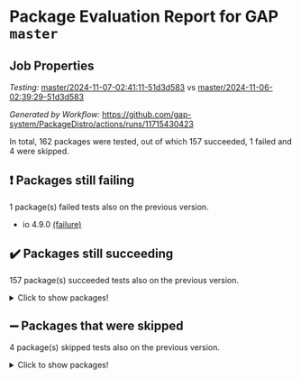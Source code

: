 # Package Evaluation Report for GAP `master`

## Job Properties

*Testing:* [master/2024-11-07-02:41:11-51d3d583](https://github.com/gap-system/PackageDistro/blob/data/reports/master/2024-11-07-02:41:11-51d3d583) vs [master/2024-11-06-02:39:29-51d3d583](https://github.com/gap-system/PackageDistro/blob/data/reports/master/2024-11-06-02:39:29-51d3d583)

*Generated by Workflow:* https://github.com/gap-system/PackageDistro/actions/runs/11715430423

In total, 162 packages were tested, out of which 157 succeeded, 1 failed and 4 were skipped.

## :exclamation: Packages still failing

1 package(s) failed tests also on the previous version.
- io 4.9.0 [(failure)](https://github.com/gap-system/PackageDistro/actions/runs/11715430423/job/32632021523)

## :heavy_check_mark: Packages still succeeding

157 package(s) succeeded tests also on the previous version.
<details><summary>Click to show packages!</summary>

- 4ti2interface 2023.02-04 [(success)](https://github.com/gap-system/PackageDistro/actions/runs/11715430423/job/32631999670)
- ace 5.6.2 [(success)](https://github.com/gap-system/PackageDistro/actions/runs/11715430423/job/32632003536)
- aclib 1.3.2 [(success)](https://github.com/gap-system/PackageDistro/actions/runs/11715430423/job/32632004258)
- agt 0.3.1 [(success)](https://github.com/gap-system/PackageDistro/actions/runs/11715430423/job/32632004840)
- alnuth 3.2.1 [(success)](https://github.com/gap-system/PackageDistro/actions/runs/11715430423/job/32632005168)
- anupq 3.3.1 [(success)](https://github.com/gap-system/PackageDistro/actions/runs/11715430423/job/32632007039)
- atlasrep 2.1.9 [(success)](https://github.com/gap-system/PackageDistro/actions/runs/11715430423/job/32632007369)
- autodoc 2023.06.19 [(success)](https://github.com/gap-system/PackageDistro/actions/runs/11715430423/job/32632008298)
- automata 1.16 [(success)](https://github.com/gap-system/PackageDistro/actions/runs/11715430423/job/32632008580)
- automgrp 1.3.2 [(success)](https://github.com/gap-system/PackageDistro/actions/runs/11715430423/job/32632008832)
- autpgrp 1.11 [(success)](https://github.com/gap-system/PackageDistro/actions/runs/11715430423/job/32632009043)
- cap 2024.10-08 [(success)](https://github.com/gap-system/PackageDistro/actions/runs/11715430423/job/32632009348)
- caratinterface 2.3.7 [(success)](https://github.com/gap-system/PackageDistro/actions/runs/11715430423/job/32632009585)
- cddinterface 2024.09.02 [(success)](https://github.com/gap-system/PackageDistro/actions/runs/11715430423/job/32632009806)
- circle 1.6.6 [(success)](https://github.com/gap-system/PackageDistro/actions/runs/11715430423/job/32632010035)
- classicpres 1.22 [(success)](https://github.com/gap-system/PackageDistro/actions/runs/11715430423/job/32632010245)
- cohomolo 1.6.11 [(success)](https://github.com/gap-system/PackageDistro/actions/runs/11715430423/job/32632010486)
- congruence 1.2.7 [(success)](https://github.com/gap-system/PackageDistro/actions/runs/11715430423/job/32632010725)
- corefreesub 0.6 [(success)](https://github.com/gap-system/PackageDistro/actions/runs/11715430423/job/32632010953)
- corelg 1.57 [(success)](https://github.com/gap-system/PackageDistro/actions/runs/11715430423/job/32632011137)
- crime 1.6 [(success)](https://github.com/gap-system/PackageDistro/actions/runs/11715430423/job/32632011354)
- crisp 1.4.6 [(success)](https://github.com/gap-system/PackageDistro/actions/runs/11715430423/job/32632011521)
- crypting 0.10.5 [(success)](https://github.com/gap-system/PackageDistro/actions/runs/11715430423/job/32632011717)
- cryst 4.1.27 [(success)](https://github.com/gap-system/PackageDistro/actions/runs/11715430423/job/32632011923)
- crystcat 1.1.10 [(success)](https://github.com/gap-system/PackageDistro/actions/runs/11715430423/job/32632012145)
- ctbllib 1.3.9 [(success)](https://github.com/gap-system/PackageDistro/actions/runs/11715430423/job/32632012398)
- cubefree 1.20 [(success)](https://github.com/gap-system/PackageDistro/actions/runs/11715430423/job/32632012601)
- curlinterface 2.4.0 [(success)](https://github.com/gap-system/PackageDistro/actions/runs/11715430423/job/32632012858)
- cvec 2.8.2 [(success)](https://github.com/gap-system/PackageDistro/actions/runs/11715430423/job/32632013075)
- datastructures 0.3.1 [(success)](https://github.com/gap-system/PackageDistro/actions/runs/11715430423/job/32632013310)
- deepthought 1.0.7 [(success)](https://github.com/gap-system/PackageDistro/actions/runs/11715430423/job/32632013594)
- design 1.8.2 [(success)](https://github.com/gap-system/PackageDistro/actions/runs/11715430423/job/32632013800)
- difsets 2.3.1 [(success)](https://github.com/gap-system/PackageDistro/actions/runs/11715430423/job/32632014017)
- digraphs 1.9.0 [(success)](https://github.com/gap-system/PackageDistro/actions/runs/11715430423/job/32632014213)
- edim 1.3.8 [(success)](https://github.com/gap-system/PackageDistro/actions/runs/11715430423/job/32632014455)
- example 4.3.4 [(success)](https://github.com/gap-system/PackageDistro/actions/runs/11715430423/job/32632014687)
- examplesforhomalg 2023.10-01 [(success)](https://github.com/gap-system/PackageDistro/actions/runs/11715430423/job/32632014877)
- factint 1.6.3 [(success)](https://github.com/gap-system/PackageDistro/actions/runs/11715430423/job/32632015053)
- ferret 1.0.14 [(success)](https://github.com/gap-system/PackageDistro/actions/runs/11715430423/job/32632015244)
- fga 1.5.0 [(success)](https://github.com/gap-system/PackageDistro/actions/runs/11715430423/job/32632015461)
- fining 1.5.6 [(success)](https://github.com/gap-system/PackageDistro/actions/runs/11715430423/job/32632015734)
- float 1.0.5 [(success)](https://github.com/gap-system/PackageDistro/actions/runs/11715430423/job/32632015959)
- format 1.4.4 [(success)](https://github.com/gap-system/PackageDistro/actions/runs/11715430423/job/32632016271)
- forms 1.2.12 [(success)](https://github.com/gap-system/PackageDistro/actions/runs/11715430423/job/32632016584)
- fplsa 1.2.6 [(success)](https://github.com/gap-system/PackageDistro/actions/runs/11715430423/job/32632016808)
- fr 2.4.13 [(success)](https://github.com/gap-system/PackageDistro/actions/runs/11715430423/job/32632017069)
- francy 2.0.3 [(success)](https://github.com/gap-system/PackageDistro/actions/runs/11715430423/job/32632017418)
- fwtree 1.3 [(success)](https://github.com/gap-system/PackageDistro/actions/runs/11715430423/job/32632017598)
- gapdoc 1.6.7 [(success)](https://github.com/gap-system/PackageDistro/actions/runs/11715430423/job/32632017821)
- gauss 2023.08-01 [(success)](https://github.com/gap-system/PackageDistro/actions/runs/11715430423/job/32632017964)
- gaussforhomalg 2024.08-01 [(success)](https://github.com/gap-system/PackageDistro/actions/runs/11715430423/job/32632018196)
- gbnp 1.1.0 [(success)](https://github.com/gap-system/PackageDistro/actions/runs/11715430423/job/32632018391)
- generalizedmorphismsforcap 2024.09-03 [(success)](https://github.com/gap-system/PackageDistro/actions/runs/11715430423/job/32632018578)
- genss 1.6.9 [(success)](https://github.com/gap-system/PackageDistro/actions/runs/11715430423/job/32632018740)
- gradedmodules 2024.01-01 [(success)](https://github.com/gap-system/PackageDistro/actions/runs/11715430423/job/32632018921)
- gradedringforhomalg 2024.07-01 [(success)](https://github.com/gap-system/PackageDistro/actions/runs/11715430423/job/32632019112)
- grape 4.9.2 [(success)](https://github.com/gap-system/PackageDistro/actions/runs/11715430423/job/32632019266)
- groupoids 1.76 [(success)](https://github.com/gap-system/PackageDistro/actions/runs/11715430423/job/32632019398)
- grpconst 2.6.5 [(success)](https://github.com/gap-system/PackageDistro/actions/runs/11715430423/job/32632019525)
- guarana 0.96.3 [(success)](https://github.com/gap-system/PackageDistro/actions/runs/11715430423/job/32632019663)
- guava 3.19 [(success)](https://github.com/gap-system/PackageDistro/actions/runs/11715430423/job/32632019841)
- hap 1.66 [(success)](https://github.com/gap-system/PackageDistro/actions/runs/11715430423/job/32632020019)
- hapcryst 0.1.15 [(success)](https://github.com/gap-system/PackageDistro/actions/runs/11715430423/job/32632020155)
- hecke 1.5.4 [(success)](https://github.com/gap-system/PackageDistro/actions/runs/11715430423/job/32632020304)
- help 4.0 [(success)](https://github.com/gap-system/PackageDistro/actions/runs/11715430423/job/32632020454)
- homalg 2024.01-01 [(success)](https://github.com/gap-system/PackageDistro/actions/runs/11715430423/job/32632020641)
- homalgtocas 2023.11-01 [(success)](https://github.com/gap-system/PackageDistro/actions/runs/11715430423/job/32632020865)
- idrel 2.48 [(success)](https://github.com/gap-system/PackageDistro/actions/runs/11715430423/job/32632021023)
- images 1.3.3 [(success)](https://github.com/gap-system/PackageDistro/actions/runs/11715430423/job/32632021177)
- intpic 0.4.0 [(success)](https://github.com/gap-system/PackageDistro/actions/runs/11715430423/job/32632021341)
- io_forhomalg 2023.02-04 [(success)](https://github.com/gap-system/PackageDistro/actions/runs/11715430423/job/32632021669)
- irredsol 1.4.4 [(success)](https://github.com/gap-system/PackageDistro/actions/runs/11715430423/job/32632021805)
- json 2.2.2 [(success)](https://github.com/gap-system/PackageDistro/actions/runs/11715430423/job/32632021927)
- jupyterkernel 1.5.1 [(success)](https://github.com/gap-system/PackageDistro/actions/runs/11715430423/job/32632022084)
- jupyterviz 1.5.6 [(success)](https://github.com/gap-system/PackageDistro/actions/runs/11715430423/job/32632022233)
- kan 1.37 [(success)](https://github.com/gap-system/PackageDistro/actions/runs/11715430423/job/32632022358)
- kbmag 1.5.11 [(success)](https://github.com/gap-system/PackageDistro/actions/runs/11715430423/job/32632022515)
- laguna 3.9.7 [(success)](https://github.com/gap-system/PackageDistro/actions/runs/11715430423/job/32632022635)
- liealgdb 2.2.1 [(success)](https://github.com/gap-system/PackageDistro/actions/runs/11715430423/job/32632022768)
- liepring 2.9.1 [(success)](https://github.com/gap-system/PackageDistro/actions/runs/11715430423/job/32632022937)
- liering 2.4.2 [(success)](https://github.com/gap-system/PackageDistro/actions/runs/11715430423/job/32632023159)
- linearalgebraforcap 2024.10-01 [(success)](https://github.com/gap-system/PackageDistro/actions/runs/11715430423/job/32632023292)
- lins 0.9 [(success)](https://github.com/gap-system/PackageDistro/actions/runs/11715430423/job/32632023504)
- localizeringforhomalg 2023.10-01 [(success)](https://github.com/gap-system/PackageDistro/actions/runs/11715430423/job/32632023707)
- loops 3.4.4 [(success)](https://github.com/gap-system/PackageDistro/actions/runs/11715430423/job/32632023867)
- lpres 1.1.1 [(success)](https://github.com/gap-system/PackageDistro/actions/runs/11715430423/job/32632024042)
- majoranaalgebras 1.5.2 [(success)](https://github.com/gap-system/PackageDistro/actions/runs/11715430423/job/32632024178)
- mapclass 1.4.6 [(success)](https://github.com/gap-system/PackageDistro/actions/runs/11715430423/job/32632024332)
- matgrp 0.71 [(success)](https://github.com/gap-system/PackageDistro/actions/runs/11715430423/job/32632024474)
- matricesforhomalg 2024.08-05 [(success)](https://github.com/gap-system/PackageDistro/actions/runs/11715430423/job/32632024670)
- modisom 3.0.0 [(success)](https://github.com/gap-system/PackageDistro/actions/runs/11715430423/job/32632024831)
- modulepresentationsforcap 2024.09-02 [(success)](https://github.com/gap-system/PackageDistro/actions/runs/11715430423/job/32632025014)
- modules 2024.01-01 [(success)](https://github.com/gap-system/PackageDistro/actions/runs/11715430423/job/32632025197)
- monoidalcategories 2024.09-05 [(success)](https://github.com/gap-system/PackageDistro/actions/runs/11715430423/job/32632025359)
- nconvex 2022.09-01 [(success)](https://github.com/gap-system/PackageDistro/actions/runs/11715430423/job/32632025491)
- nilmat 1.4.2 [(success)](https://github.com/gap-system/PackageDistro/actions/runs/11715430423/job/32632025659)
- nock 1.5 [(success)](https://github.com/gap-system/PackageDistro/actions/runs/11715430423/job/32632025821)
- normalizinterface 1.3.7 [(success)](https://github.com/gap-system/PackageDistro/actions/runs/11715430423/job/32632025957)
- nq 2.5.11 [(success)](https://github.com/gap-system/PackageDistro/actions/runs/11715430423/job/32632026136)
- numericalsgps 1.4.0 [(success)](https://github.com/gap-system/PackageDistro/actions/runs/11715430423/job/32632026312)
- openmath 11.5.3 [(success)](https://github.com/gap-system/PackageDistro/actions/runs/11715430423/job/32632026483)
- orb 4.9.1 [(success)](https://github.com/gap-system/PackageDistro/actions/runs/11715430423/job/32632026656)
- packagemanager 1.6 [(success)](https://github.com/gap-system/PackageDistro/actions/runs/11715430423/job/32632026825)
- patternclass 2.4.5 [(success)](https://github.com/gap-system/PackageDistro/actions/runs/11715430423/job/32632026992)
- permut 2.0.5 [(success)](https://github.com/gap-system/PackageDistro/actions/runs/11715430423/job/32632027169)
- polenta 1.3.10 [(success)](https://github.com/gap-system/PackageDistro/actions/runs/11715430423/job/32632027349)
- polymaking 0.8.7 [(success)](https://github.com/gap-system/PackageDistro/actions/runs/11715430423/job/32632027525)
- primgrp 3.4.4 [(success)](https://github.com/gap-system/PackageDistro/actions/runs/11715430423/job/32632027719)
- profiling 2.6.0 [(success)](https://github.com/gap-system/PackageDistro/actions/runs/11715430423/job/32632027923)
- qdistrnd 0.9.4 [(success)](https://github.com/gap-system/PackageDistro/actions/runs/11715430423/job/32632028111)
- qpa 1.35 [(success)](https://github.com/gap-system/PackageDistro/actions/runs/11715430423/job/32632028339)
- quagroup 1.8.4 [(success)](https://github.com/gap-system/PackageDistro/actions/runs/11715430423/job/32632028526)
- radiroot 2.9 [(success)](https://github.com/gap-system/PackageDistro/actions/runs/11715430423/job/32632028696)
- rcwa 4.7.1 [(success)](https://github.com/gap-system/PackageDistro/actions/runs/11715430423/job/32632028864)
- rds 1.8 [(success)](https://github.com/gap-system/PackageDistro/actions/runs/11715430423/job/32632029050)
- recog 1.4.3 [(success)](https://github.com/gap-system/PackageDistro/actions/runs/11715430423/job/32632029257)
- repndecomp 1.3.0 [(success)](https://github.com/gap-system/PackageDistro/actions/runs/11715430423/job/32632029485)
- repsn 3.1.2 [(success)](https://github.com/gap-system/PackageDistro/actions/runs/11715430423/job/32632029681)
- resclasses 4.7.3 [(success)](https://github.com/gap-system/PackageDistro/actions/runs/11715430423/job/32632029887)
- ringsforhomalg 2024.06-01 [(success)](https://github.com/gap-system/PackageDistro/actions/runs/11715430423/job/32632030140)
- sco 2023.08-01 [(success)](https://github.com/gap-system/PackageDistro/actions/runs/11715430423/job/32632030417)
- scscp 2.4.3 [(success)](https://github.com/gap-system/PackageDistro/actions/runs/11715430423/job/32632030617)
- semigroups 5.4.0 [(success)](https://github.com/gap-system/PackageDistro/actions/runs/11715430423/job/32632030843)
- sglppow 2.4 [(success)](https://github.com/gap-system/PackageDistro/actions/runs/11715430423/job/32632031164)
- sgpviz 0.999.6 [(success)](https://github.com/gap-system/PackageDistro/actions/runs/11715430423/job/32632031431)
- simpcomp 2.1.14 [(success)](https://github.com/gap-system/PackageDistro/actions/runs/11715430423/job/32632032163)
- singular 2024.06.03 [(success)](https://github.com/gap-system/PackageDistro/actions/runs/11715430423/job/32632032388)
- sl2reps 1.1 [(success)](https://github.com/gap-system/PackageDistro/actions/runs/11715430423/job/32632032630)
- sla 1.6.2 [(success)](https://github.com/gap-system/PackageDistro/actions/runs/11715430423/job/32632032819)
- smallantimagmas 0.2.12 [(success)](https://github.com/gap-system/PackageDistro/actions/runs/11715430423/job/32632033026)
- smallgrp 1.5.4 [(success)](https://github.com/gap-system/PackageDistro/actions/runs/11715430423/job/32632033226)
- smallsemi 0.7.1 [(success)](https://github.com/gap-system/PackageDistro/actions/runs/11715430423/job/32632033510)
- sonata 2.9.6 [(success)](https://github.com/gap-system/PackageDistro/actions/runs/11715430423/job/32632033755)
- sophus 1.27 [(success)](https://github.com/gap-system/PackageDistro/actions/runs/11715430423/job/32632033942)
- sotgrps 1.3 [(success)](https://github.com/gap-system/PackageDistro/actions/runs/11715430423/job/32632034152)
- spinsym 1.5.2 [(success)](https://github.com/gap-system/PackageDistro/actions/runs/11715430423/job/32632034341)
- standardff 1.0 [(success)](https://github.com/gap-system/PackageDistro/actions/runs/11715430423/job/32632034503)
- symbcompcc 1.3.2 [(success)](https://github.com/gap-system/PackageDistro/actions/runs/11715430423/job/32632034691)
- thelma 1.3 [(success)](https://github.com/gap-system/PackageDistro/actions/runs/11715430423/job/32632035093)
- tomlib 1.2.11 [(success)](https://github.com/gap-system/PackageDistro/actions/runs/11715430423/job/32632035264)
- toolsforhomalg 2024.09-01 [(success)](https://github.com/gap-system/PackageDistro/actions/runs/11715430423/job/32632035449)
- toric 1.9.6 [(success)](https://github.com/gap-system/PackageDistro/actions/runs/11715430423/job/32632035642)
- toricvarieties 2022.07.13 [(success)](https://github.com/gap-system/PackageDistro/actions/runs/11715430423/job/32632035844)
- transgrp 3.6.5 [(success)](https://github.com/gap-system/PackageDistro/actions/runs/11715430423/job/32632036080)
- typeset 1.2.2 [(success)](https://github.com/gap-system/PackageDistro/actions/runs/11715430423/job/32632036320)
- ugaly 4.1.3 [(success)](https://github.com/gap-system/PackageDistro/actions/runs/11715430423/job/32632036527)
- unipot 1.6 [(success)](https://github.com/gap-system/PackageDistro/actions/runs/11715430423/job/32632036691)
- unitlib 4.2.0 [(success)](https://github.com/gap-system/PackageDistro/actions/runs/11715430423/job/32632036838)
- utils 0.85 [(success)](https://github.com/gap-system/PackageDistro/actions/runs/11715430423/job/32632037039)
- uuid 0.7 [(success)](https://github.com/gap-system/PackageDistro/actions/runs/11715430423/job/32632037248)
- walrus 0.9991 [(success)](https://github.com/gap-system/PackageDistro/actions/runs/11715430423/job/32632037491)
- wedderga 4.10.5 [(success)](https://github.com/gap-system/PackageDistro/actions/runs/11715430423/job/32632037760)
- wpe 0.8 [(success)](https://github.com/gap-system/PackageDistro/actions/runs/11715430423/job/32632037926)
- xmod 2.92 [(success)](https://github.com/gap-system/PackageDistro/actions/runs/11715430423/job/32632038105)
- xmodalg 1.23 [(success)](https://github.com/gap-system/PackageDistro/actions/runs/11715430423/job/32632038286)
- yangbaxter 0.10.6 [(success)](https://github.com/gap-system/PackageDistro/actions/runs/11715430423/job/32632038495)
- zeromqinterface 0.16 [(success)](https://github.com/gap-system/PackageDistro/actions/runs/11715430423/job/32632038707)
</details>

## :heavy_minus_sign: Packages that were skipped

4 package(s) skipped tests also on the previous version.
<details><summary>Click to show packages!</summary>

- browse 1.8.21 [(skipped)](https://github.com/gap-system/PackageDistro/actions/runs/11715430423/job/32631777390)
- itc 1.5.1 [(skipped)](https://github.com/gap-system/PackageDistro/actions/runs/11715430423/job/32631777390)
- polycyclic 2.16 [(skipped)](https://github.com/gap-system/PackageDistro/actions/runs/11715430423/job/32631777390)
- xgap 4.32 [(skipped)](https://github.com/gap-system/PackageDistro/actions/runs/11715430423/job/32631777390)
</details>

